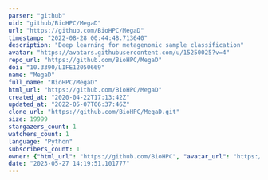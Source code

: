 ```yaml
---
parser: "github"
uid: "github/BioHPC/MegaD"
url: "https://github.com/BioHPC/MegaD"
timestamp: "2022-08-28 00:44:48.713640"
description: "Deep learning for metagenomic sample classification"
avatar: "https://avatars.githubusercontent.com/u/15250025?v=4"
repo_url: "https://github.com/BioHPC/MegaD"
doi: "10.3390/LIFE12050669"
name: "MegaD"
full_name: "BioHPC/MegaD"
html_url: "https://github.com/BioHPC/MegaD"
created_at: "2020-04-22T17:13:42Z"
updated_at: "2022-05-07T06:37:46Z"
clone_url: "https://github.com/BioHPC/MegaD.git"
size: 19999
stargazers_count: 1
watchers_count: 1
language: "Python"
subscribers_count: 1
owner: {"html_url": "https://github.com/BioHPC", "avatar_url": "https://avatars.githubusercontent.com/u/15250025?v=4", "login": "BioHPC", "type": "User"}
date: "2023-05-27 14:19:51.101777"
---
```

